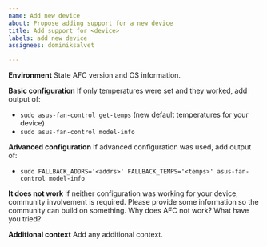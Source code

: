 ```yaml
---
name: Add new device
about: Propose adding support for a new device
title: Add support for <device>
labels: add new device
assignees: dominiksalvet

---
```


**Environment**
State AFC version and OS information.

**Basic configuration**
If only temperatures were set and they worked, add output of:
* `sudo asus-fan-control get-temps` (new default temperatures for your device)
* `sudo asus-fan-control model-info`

**Advanced configuration**
If advanced configuration was used, add output of:
* `sudo FALLBACK_ADDRS='<addrs>' FALLBACK_TEMPS='<temps>' asus-fan-control model-info`

**It does not work**
If neither configuration was working for your device, community involvement is required. Please provide some information so the community can build on something. Why does AFC not work? What have you tried?

**Additional context**
Add any additional context.
